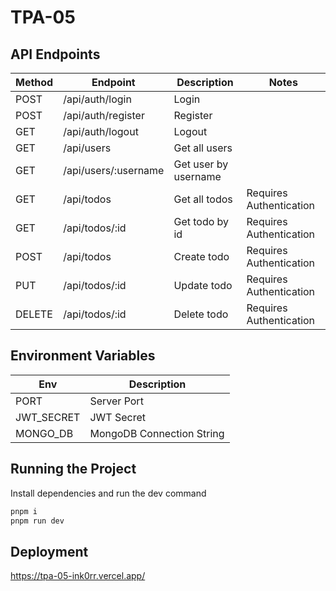 # TPA-05

## API Endpoints

| Method | Endpoint             | Description          | Notes                   |
| ------ | -------------------- | -------------------- | ----------------------- |
| POST   | /api/auth/login      | Login                |                         |
| POST   | /api/auth/register   | Register             |                         |
| GET    | /api/auth/logout     | Logout               |                         |
| GET    | /api/users           | Get all users        |                         |
| GET    | /api/users/:username | Get user by username |                         |
| GET    | /api/todos           | Get all todos        | Requires Authentication |
| GET    | /api/todos/:id       | Get todo by id       | Requires Authentication |
| POST   | /api/todos           | Create todo          | Requires Authentication |
| PUT    | /api/todos/:id       | Update todo          | Requires Authentication |
| DELETE | /api/todos/:id       | Delete todo          | Requires Authentication |

## Environment Variables

| Env        | Description               |
| ---------- | ------------------------- |
| PORT       | Server Port               |
| JWT_SECRET | JWT Secret                |
| MONGO_DB   | MongoDB Connection String |

## Running the Project

Install dependencies and run the dev command

```sh
pnpm i
pnpm run dev
```

## Deployment

https://tpa-05-ink0rr.vercel.app/
